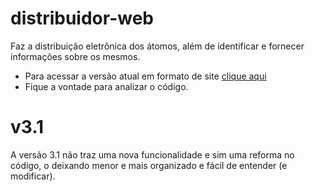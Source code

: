 # distribuidor-web
Faz a distribuição eletrônica dos átomos, além de identificar e fornecer informações sobre os mesmos.
* Para acessar a versão atual em formato de site [clique aqui](https://arthurlobopro.github.io/distribuidor-web/)
* Fique a vontade para analizar o código.

# v3.1
A versão 3.1 não traz uma nova funcionalidade e sim uma reforma no código, o deixando menor e mais organizado e fácil de entender (e modificar).